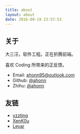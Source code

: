 ```yaml
---
title: about
layout: about
date: 2016-09-19 23:57:53
---
```


## 关于

大三汪，软件工程。正在折腾前端。

喜欢 Coding 所带来的正反馈。

- Email: [ahonn95@outlook.com](mailto:ahonn95@outlook.com)
- Github: [@ahonn](https://github.com/ahonn)
- Zhihu: [@ahonn](https://www.zhihu.com/people/ahonn)

## 友链
- [yzzting](http://www.yzz1995.cn/)
- [XenK0u](http://henbukexue.science/)
- [Leyar](https://www.ileyar.com/)